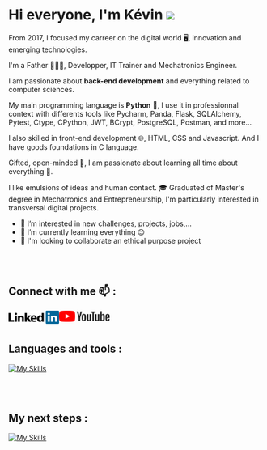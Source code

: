 # Hi everyone, I'm Kévin <img src="https://media.giphy.com/media/hvRJCLFzcasrR4ia7z/giphy.gif" width="50px">
From 2017, I focused my carreer on the digital world 🖥️, innovation and emerging technologies. 

I'm a Father 👨‍👧‍👦, Developper, IT Trainer and Mechatronics Engineer.

I am passionate about **back-end development** and everything related to computer sciences.

My main programming language is **Python** 🐍, I use it in professionnal context with differents tools like Pycharm, Panda, Flask, SQLAlchemy, Pytest, Ctype, CPython, JWT, BCrypt, PostgreSQL, Postman, and more...

I also skilled in front-end development 🌐, HTML, CSS and Javascript. And I have goods foundations in C language.

Gifted, open-minded 🧠, I am passionate about learning all time about everything 📖. 

I like emulsions of ideas and human contact.
🎓 Graduated of Master's degree in Mechatronics and Entrepreneurship, I'm particularly interested in transversal digital projects.

- 👀 I’m interested in new challenges, projects, jobs,...
- 🌱 I’m currently learning everything 😊
- 💞️ I'm looking to collaborate an ethical purpose project

<br>
<br>

## Connect with me 📫 :
[<img align="left" alt="Kevin | Linkedin" width="100" src="https://github.com/kevinbdx35/Logos/blob/main/svg/linkedin.svg" />][linkedin]
[<img align="left" alt="Kevin | Youtube" width="100" src="https://github.com/kevinbdx35/Logos/blob/main/svg/youtube-6.svg" />][youtube]

<br>
<br>

## Languages and tools :
[![My Skills](https://skillicons.dev/icons?i=js,html,css,nodejs,react,sass,py,postgres,sqlite,ansible,c,wordpress,vscode,bash,git,linux,md,blender,figma,ai&perline=10)](https://skillicons.dev)
 
<br>
<br>

## My next steps :
[![My Skills](https://skillicons.dev/icons?i=docker,ts,rust,vim,neovim,go&perline=10)](https://skillicons.dev)

<br>
<br>

[website]:https://kevinbdx35.github.io/kevinb/
[youtube]: https://youtube.com
[linkedin]: https://www.linkedin.com/in/kbdx35/
